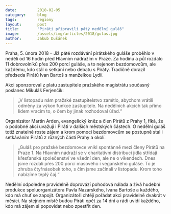 ```yaml
---
date:         2018-02-05
category:     blog
tags:         regiony
layout:       post
title:        "Piráti připravili pátý nedělní guláš"
image:        /assets/img/articles/2018/gulas.jpg
author:       Jakub Dušánek
---
```


Praha, 5. února 2018 – Již páté rozdávání pirátského guláše proběhlo v neděli od 16 hodin před Hlavním nádražím v Praze. Za hodinu a půl rozdalo 11 dobrovolníků přes 200 porcí guláše, a to nejenom bezdomovcům, ale každému, kdo stál o setkání nebo debatu s Piráty. Tradičně dorazil předseda Pirátů Ivan Bartoš s manželkou Lydií.

Akci sponzoroval z platu zastupitele pražského magistrátu současný poslanec Mikuláš Ferjenčík: 

> „V listopadu nám pražské zastupitelstvo zamítlo, abychom vrátili odměny za výkon funkce zastupitele. Na nedělních akcích tak přímo lidem vracím to, o čem by jinak rozhodoval úřad.“

Organizátor Martin Arden, evangelický kněz a člen Pirátů z Prahy 1, říká, že o podobné akci uvažují i Piráti v dalších městských částech. O nedělní guláš totiž znatelně roste zájem a krom pomoci bezdomovcům se postupně stal i setkáváním Pirátů z různých částí Prahy a okolí: 

> „Guláš pro pražské bezdomovce vnikl spontánně mezi členy Pirátů na Praze 1. Na Hlavním nádraží se v charitativní distribuci jídla střídají křesťanská společenství ve všední den, ale ne o víkendech. Dnes jsme rozdali přes 200 porcí masového i veganského guláše. To je zhruba čtyřnásobek toho, s čím jsme začínali v listopadu. Krom toho nabízíme teplý čaj.“

Nedělní odpoledne pravidelně doprovází pohodová nálada a živá hudební produkce spoluorganizátora Pavla Nazarského, Ivana Bartoše a každého, kdo má chuť se zapojit. Organizátoři chtějí pořádat akci pravidelně dvakrát v měsíci. Na stejném místě budou Piráti opět za 14 dní a rádi uvidí každého, kdo má zájem si popovídat nebo zpestřit den.
 
